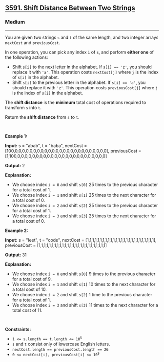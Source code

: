 <h2><a href="https://leetcode.com/problems/shift-distance-between-two-strings">3591. Shift Distance Between Two Strings</a></h2><h3>Medium</h3><hr><p>You are given two strings <code>s</code> and <code>t</code> of the same length, and two integer arrays <code>nextCost</code> and <code>previousCost</code>.</p>

<p>In one operation, you can pick any index <code>i</code> of <code>s</code>, and perform <strong>either one</strong> of the following actions:</p>

<ul>
	<li>Shift <code>s[i]</code> to the next letter in the alphabet. If <code>s[i] == &#39;z&#39;</code>, you should replace it with <code>&#39;a&#39;</code>. This operation costs <code>nextCost[j]</code> where <code>j</code> is the index of <code>s[i]</code> in the alphabet.</li>
	<li>Shift <code>s[i]</code> to the previous letter in the alphabet. If <code>s[i] == &#39;a&#39;</code>, you should replace it with <code>&#39;z&#39;</code>. This operation costs <code>previousCost[j]</code> where <code>j</code> is the index of <code>s[i]</code> in the alphabet.</li>
</ul>

<p>The <strong>shift distance</strong> is the <strong>minimum</strong> total cost of operations required to transform <code>s</code> into <code>t</code>.</p>

<p>Return the <strong>shift distance</strong> from <code>s</code> to <code>t</code>.</p>

<p>&nbsp;</p>
<p><strong class="example">Example 1:</strong></p>

<div class="example-block">
<p><strong>Input:</strong> <span class="example-io">s = &quot;abab&quot;, t = &quot;baba&quot;, nextCost = [100,0,0,0,0,0,0,0,0,0,0,0,0,0,0,0,0,0,0,0,0,0,0,0,0,0], previousCost = [1,100,0,0,0,0,0,0,0,0,0,0,0,0,0,0,0,0,0,0,0,0,0,0,0,0]</span></p>

<p><strong>Output:</strong> <span class="example-io">2</span></p>

<p><strong>Explanation:</strong></p>

<ul>
	<li>We choose index <code>i = 0</code> and shift <code>s[0]</code> 25 times to the previous character for a total cost of 1.</li>
	<li>We choose index <code>i = 1</code> and shift <code>s[1]</code> 25 times to the next character for a total cost of 0.</li>
	<li>We choose index <code>i = 2</code> and shift <code>s[2]</code> 25 times to the previous character for a total cost of 1.</li>
	<li>We choose index <code>i = 3</code> and shift <code>s[3]</code> 25 times to the next character for a total cost of 0.</li>
</ul>
</div>

<p><strong class="example">Example 2:</strong></p>

<div class="example-block">
<p><strong>Input:</strong> <span class="example-io">s = &quot;leet&quot;, t = &quot;code&quot;, nextCost = [1,1,1,1,1,1,1,1,1,1,1,1,1,1,1,1,1,1,1,1,1,1,1,1,1,1], previousCost = [1,1,1,1,1,1,1,1,1,1,1,1,1,1,1,1,1,1,1,1,1,1,1,1,1,1]</span></p>

<p><strong>Output:</strong> <span class="example-io">31</span></p>

<p><strong>Explanation:</strong></p>

<ul>
	<li>We choose index <code>i = 0</code> and shift <code>s[0]</code> 9 times to the previous character for a total cost of 9.</li>
	<li>We choose index <code>i = 1</code> and shift <code>s[1]</code> 10 times to the next character for a total cost of 10.</li>
	<li>We choose index <code>i = 2</code> and shift <code>s[2]</code> 1 time to the previous character for a total cost of 1.</li>
	<li>We choose index <code>i = 3</code> and shift <code>s[3]</code> 11 times to the next character for a total cost of 11.</li>
</ul>
</div>

<p>&nbsp;</p>
<p><strong>Constraints:</strong></p>

<ul>
	<li><code>1 &lt;= s.length == t.length &lt;= 10<sup>5</sup></code></li>
	<li><code>s</code> and <code>t</code> consist only of lowercase English letters.</li>
	<li><code>nextCost.length == previousCost.length == 26</code></li>
	<li><code>0 &lt;= nextCost[i], previousCost[i] &lt;= 10<sup>9</sup></code></li>
</ul>
